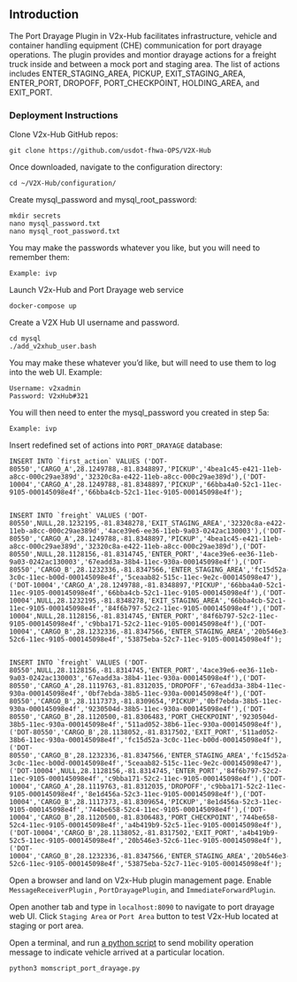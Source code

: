 ## Introduction
The Port Drayage Plugin in V2x-Hub facilitates infrastructure, vehicle and container handling equipment (CHE) communication for port drayage operations. The plugin provides and montior drayage actions for a freight truck inside and between a mock port and staging area. The list of actions includes ENTER_STAGING_AREA, PICKUP, EXIT_STAGING_AREA, ENTER_PORT, DROPOFF, PORT_CHECKPOINT, HOLDING_AREA, and EXIT_PORT.
### Deployment Instructions
Clone V2x-Hub GitHub repos:
```
git clone https://github.com/usdot-fhwa-OPS/V2X-Hub
```
Once downloaded, navigate to the configuration directory:
```
cd ~/V2X-Hub/configuration/
```
Create mysql_password and mysql_root_password:
```
mkdir secrets 
nano mysql_password.txt
nano mysql_root_password.txt
```

You may make the passwords whatever you like, but you will need to remember them:
```
Example: ivp
```

Launch V2x-Hub and Port Drayage web service
```
docker-compose up
```

Create a V2X Hub UI username and password. 
```
cd mysql
./add_v2xhub_user.bash
```

You may make these whatever you’d like, but will need to use them to log into the web UI. Example:
```
Username: v2xadmin
Password: V2xHub#321
```

You will then need to enter the mysql_password you created in step 5a:
```
Example: ivp
```
Insert redefined set of actions into `PORT_DRAYAGE` database:
```
INSERT INTO `first_action` VALUES ('DOT-80550','CARGO_A',28.1249788,-81.8348897,'PICKUP','4bea1c45-e421-11eb-a8cc-000c29ae389d','32320c8a-e422-11eb-a8cc-000c29ae389d'),('DOT-10004','CARGO_A',28.1249788,-81.8348897,'PICKUP','66bba4a0-52c1-11ec-9105-000145098e4f','66bba4cb-52c1-11ec-9105-000145098e4f');
```

```

INSERT INTO `freight` VALUES ('DOT-80550',NULL,28.1232195,-81.8348278,'EXIT_STAGING_AREA','32320c8a-e422-11eb-a8cc-000c29ae389d','4ace39e6-ee36-11eb-9a03-0242ac130003'),('DOT-80550','CARGO_A',28.1249788,-81.8348897,'PICKUP','4bea1c45-e421-11eb-a8cc-000c29ae389d','32320c8a-e422-11eb-a8cc-000c29ae389d'),('DOT-80550',NULL,28.1128156,-81.8314745,'ENTER_PORT','4ace39e6-ee36-11eb-9a03-0242ac130003','67eadd3a-38b4-11ec-930a-000145098e4f'),('DOT-80550','CARGO_B',28.1232336,-81.8347566,'ENTER_STAGING_AREA','fc15d52a-3c0c-11ec-b00d-000145098e4f','5ceaab82-515c-11ec-9e2c-000145098e47'),('DOT-10004','CARGO_A',28.1249788,-81.8348897,'PICKUP','66bba4a0-52c1-11ec-9105-000145098e4f','66bba4cb-52c1-11ec-9105-000145098e4f'),('DOT-10004',NULL,28.1232195,-81.8348278,'EXIT_STAGING_AREA','66bba4cb-52c1-11ec-9105-000145098e4f','84f6b797-52c2-11ec-9105-000145098e4f'),('DOT-10004',NULL,28.1128156,-81.8314745,'ENTER_PORT','84f6b797-52c2-11ec-9105-000145098e4f','c9bba171-52c2-11ec-9105-000145098e4f'),('DOT-10004','CARGO_B',28.1232336,-81.8347566,'ENTER_STAGING_AREA','20b546e3-52c6-11ec-9105-000145098e4f','53875eba-52c7-11ec-9105-000145098e4f');
```
```

INSERT INTO `freight` VALUES ('DOT-80550',NULL,28.1128156,-81.8314745,'ENTER_PORT','4ace39e6-ee36-11eb-9a03-0242ac130003','67eadd3a-38b4-11ec-930a-000145098e4f'),('DOT-80550','CARGO_A',28.1119763,-81.8312035,'DROPOFF','67eadd3a-38b4-11ec-930a-000145098e4f','0bf7ebda-38b5-11ec-930a-000145098e4f'),('DOT-80550','CARGO_B',28.1117373,-81.8309654,'PICKUP','0bf7ebda-38b5-11ec-930a-000145098e4f','9230504d-38b5-11ec-930a-000145098e4f'),('DOT-80550','CARGO_B',28.1120500,-81.8306483,'PORT_CHECKPOINT','9230504d-38b5-11ec-930a-000145098e4f','511ad052-38b6-11ec-930a-000145098e4f'),('DOT-80550','CARGO_B',28.1138052,-81.8317502,'EXIT_PORT','511ad052-38b6-11ec-930a-000145098e4f','fc15d52a-3c0c-11ec-b00d-000145098e4f'),('DOT-80550','CARGO_B',28.1232336,-81.8347566,'ENTER_STAGING_AREA','fc15d52a-3c0c-11ec-b00d-000145098e4f','5ceaab82-515c-11ec-9e2c-000145098e47'),('DOT-10004',NULL,28.1128156,-81.8314745,'ENTER_PORT','84f6b797-52c2-11ec-9105-000145098e4f','c9bba171-52c2-11ec-9105-000145098e4f'),('DOT-10004','CARGO_A',28.1119763,-81.8312035,'DROPOFF','c9bba171-52c2-11ec-9105-000145098e4f','8e1d456a-52c3-11ec-9105-000145098e4f'),('DOT-10004','CARGO_B',28.1117373,-81.8309654,'PICKUP','8e1d456a-52c3-11ec-9105-000145098e4f','744be658-52c4-11ec-9105-000145098e4f'),('DOT-10004','CARGO_B',28.1120500,-81.8306483,'PORT_CHECKPOINT','744be658-52c4-11ec-9105-000145098e4f','a4b419b9-52c5-11ec-9105-000145098e4f'),('DOT-10004','CARGO_B',28.1138052,-81.8317502,'EXIT_PORT','a4b419b9-52c5-11ec-9105-000145098e4f','20b546e3-52c6-11ec-9105-000145098e4f'),('DOT-10004','CARGO_B',28.1232336,-81.8347566,'ENTER_STAGING_AREA','20b546e3-52c6-11ec-9105-000145098e4f','53875eba-52c7-11ec-9105-000145098e4f');
```
Open a browser and land on V2x-Hub plugin management page. Enable `MessageReceiverPlugin` , `PortDrayagePlugin`, and `ImmediateForwardPlugin`.

Open another tab and type in `localhost:8090` to navigate to port drayage web UI. Click `Staging Area` or `Port Area` button to test V2x-Hub located at staging or port area.

Open a terminal, and run [a python script](https://raw.githubusercontent.com/usdot-fhwa-OPS/V2X-Hub/develop/scripts/momscript_port_drayage.py) to send mobility operation message to indicate vehicle arrived at a particular location.
```
python3 momscript_port_drayage.py
```


